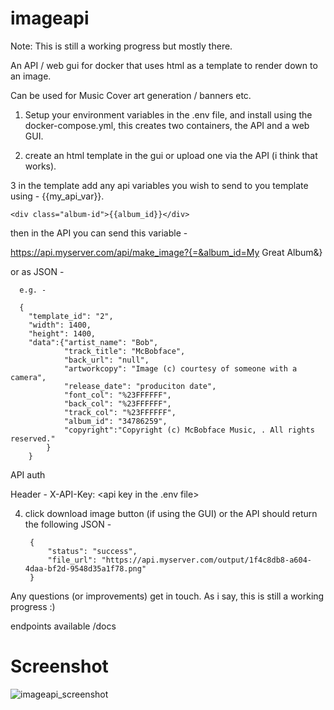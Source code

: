 # imageapi

Note: This is still a working progress but mostly there. 

An API / web gui for docker that uses html as a template to render down to an image.

Can be used for Music Cover art generation / banners etc. 

1. Setup your environment variables in the .env file, and install using the docker-compose.yml, this creates two containers, the API and a web GUI.

2. create an html template in the gui or upload one via the API (i think that works).

3 in the template add any api  variables you wish to send to you template using  - {{my_api_var}}. 

    <div class="album-id">{{album_id}}</div>

then in the API you can send this variable - 

  https://api.myserver.com/api/make_image?{=&album_id=My Great Album&}

  or as JSON - 

      e.g. -
    
      { 
        "template_id": "2",
        "width": 1400,
        "height": 1400,
        "data":{"artist_name": "Bob",
                "track_title": "McBobface",
                "back_url": "null",
                "artworkcopy": "Image (c) courtesy of someone with a camera",
                "release_date": "produciton date",
                "font_col": "%23FFFFFF",
                "back_col": "%23FFFFFF",
                "track_col": "%23FFFFFF",
                "album_id": "34786259",
                "copyright":"Copyright (c) McBobface Music, . All rights reserved."
            }
        }


API auth

Header - X-API-Key: <api key in the .env file>

4. click download image button (if using the GUI) or the API should return the following JSON -

        {
            "status": "success",
            "file_url": "https://api.myserver.com/output/1f4c8db8-a604-4daa-bf2d-9548d35a1f78.png"
        }


Any questions (or improvements) get in touch. As i say, this is still a working progress :)



endpoints available  <server url>/docs



# Screenshot




![imageapi_screenshot](https://github.com/user-attachments/assets/cb5c8805-d6b6-4817-a443-c10cafdbdf97)
